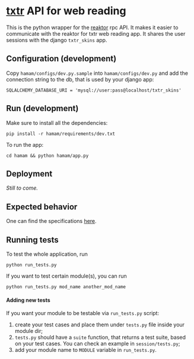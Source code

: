 # [txtr](http://txtr.com/) API for web reading

This is the python wrapper for the [reaktor](http://txtr.com/reaktor/) rpc API.
It makes it easier to communicate with the reaktor for txtr web reading app.
It shares the user sessions with the django `txtr_skins` app.

## Configuration (development)

Copy `hamam/configs/dev.py.sample` into `hamam/configs/dev.py` and add the connection
string to the db, that is used by your django app:
```
SQLALCHEMY_DATABASE_URI = 'mysql://user:pass@localhost/txtr_skins'
```

## Run (development)

Make sure to install all the dependencies:
```
pip install -r hamam/requirements/dev.txt
```
To run the app:
```
cd hamam && python hamam/app.py
```

## Deployment
_Still to come._

## Expected behavior

One can find the specifications [here](https://jira.txtr.com/secure/attachment/68184/txtr_api.pdf).

## Running tests

To test the whole application, run
```
python run_tests.py
```
If you want to test certain module(s), you can run
```
python run_tests.py mod_name another_mod_name
```

#### Adding new tests

If you want your module to be testable via `run_tests.py` script:

1. create your test cases and place them under `tests.py` file inside your module dir;
2. `tests.py` should have a `suite` function, that returns a test suite, based on your test cases. You can check an example in `session/tests.py`;
3. add your module name to `MODULE` variable in `run_tests.py`.
